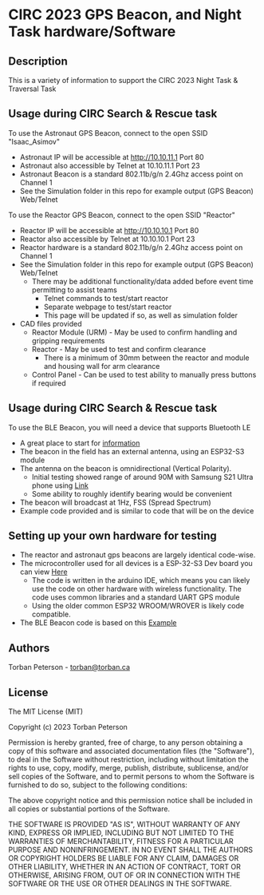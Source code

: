 # CIRC 2023 GPS Beacon, and Night Task hardware/Software

## Description

This is a variety of information to support the CIRC 2023 Night Task & Traversal Task

## Usage during CIRC Search & Rescue task

To use the Astronaut GPS Beacon, connect to the open SSID "Isaac_Asimov"
* Astronaut IP will be accessible at http://10.10.11.1 Port 80
* Astronaut also accessible by Telnet at 10.10.11.1 Port 23
* Astronaut Beacon is a standard 802.11b/g/n 2.4Ghz access point on Channel 1
* See the Simulation folder in this repo for example output (GPS Beacon) Web/Telnet

To use the Reactor GPS Beacon, connect to the open SSID "Reactor"
* Reactor IP will be accessible at http://10.10.10.1 Port 80
* Reactor also accessible by Telnet at 10.10.10.1 Port 23
* Reactor hardware is a standard 802.11b/g/n 2.4Ghz access point on Channel 1
* See the Simulation folder in this repo for example output (GPS Beacon) Web/Telnet
	* There may be additional functionality/data added before event time permitting to assist teams
		* Telnet commands to test/start reactor
		* Separate webpage to test/start reactor
		* This page will be updated if so, as well as simulation folder
* CAD files provided
	* Reactor Module (URM) - May be used to confirm handling and gripping requirements
	* Reactor - May be used to test and confirm clearance
		* There is a minimum of 30mm between the reactor and module and housing wall for arm clearance
	* Control Panel - Can be used to test ability to manually press buttons if required

## Usage during CIRC Search & Rescue task

To use the BLE Beacon, you will need a device that supports Bluetooth LE
* A great place to start for [information](https://circuitdigest.com/microcontroller-projects/esp32-based-bluetooth-ibeacon) 
* The beacon in the field has an external antenna, using an ESP32-S3 module 
* The antenna on the beacon is omnidirectional (Vertical Polarity).
	* Initial testing showed range of around 90M with Samsung S21 Ultra phone using [Link](https://play.google.com/store/apps/details?id=com.macdom.ble.blescanner&hl=en_CA&gl=US)
	* Some ability to roughly identify bearing would be convenient
* The beacon will broadcast at 1Hz, FSS (Spread Spectrum)
* Example code provided and is similar to code that will be on the device
  
## Setting up your own hardware for testing

* The reactor and astronaut gps beacons are largely identical code-wise.
* The microcontroller used for all devices is a ESP-32-S3 Dev board you can view [Here](https://www.digikey.ca/en/products/detail/espressif-systems/ESP32-S3-DEVKITC-1U-N8R2/16162648)
	* The code is written in the arduino IDE, which means you can likely use the code on other hardware with wireless functionality. The code uses common libraries and a standard UART GPS module
	*  Using the older common ESP32 WROOM/WROVER is likely code compatible.
* The BLE Beacon code is based on this [Example](https://github.com/nkolban/ESP32_BLE_Arduino/blob/master/examples/BLE_iBeacon/BLE_iBeacon.ino)

## Authors

Torban Peterson - torban@torban.ca

## License
The MIT License (MIT)

Copyright (c) 2023 Torban Peterson

Permission is hereby granted, free of charge, to any person obtaining a copy of this software and associated documentation files (the "Software"), to deal in the Software without restriction, including without limitation the rights to use, copy, modify, merge, publish, distribute, sublicense, and/or sell copies of the Software, and to permit persons to whom the Software is furnished to do so, subject to the following conditions:

The above copyright notice and this permission notice shall be included in all copies or substantial portions of the Software.

THE SOFTWARE IS PROVIDED "AS IS", WITHOUT WARRANTY OF ANY KIND, EXPRESS OR IMPLIED, INCLUDING BUT NOT LIMITED TO THE WARRANTIES OF MERCHANTABILITY, FITNESS FOR A PARTICULAR PURPOSE AND NONINFRINGEMENT. IN NO EVENT SHALL THE AUTHORS OR COPYRIGHT HOLDERS BE LIABLE FOR ANY CLAIM, DAMAGES OR OTHER LIABILITY, WHETHER IN AN ACTION OF CONTRACT, TORT OR OTHERWISE, ARISING FROM, OUT OF OR IN CONNECTION WITH THE SOFTWARE OR THE USE OR OTHER DEALINGS IN THE SOFTWARE.